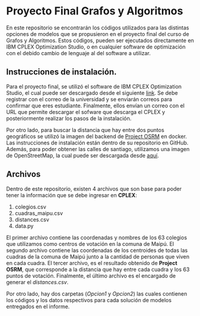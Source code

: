 # Proyecto Final Grafos y Algoritmos

En este repositorio se encontrarán los códigos utilizados para las distintas opciones de modelos que se propusieron en el proyecto final del curso de Grafos y Algoritmos. Estos códigos, pueden ser ejecutados directamente en IBM CPLEX Optimization Studio, o en cualquier software de optimización con el debido cambio de lenguaje al del software a utilizar.

## Instrucciones de instalación.

Para el proyecto final, se utilizó el software de IBM CPLEX Optimization Studio, el cual puede ser descargado desde el siguiente [link](https://community.ibm.com/community/user/datascience/blogs/xavier-nodet1/2020/07/09/cplex-free-for-students). Se debe registrar con el correo de la universidad y se enviarán correos para confirmar que eres estudiante. Finalmente, ellos envían un correo con el URL que permite descargar el sofware que descarga el CPLEX y posteriormente realizar los pasos de la instalación.

Por otro lado, para buscar la distancia que hay entre dos puntos geográficos se utilizó la imagen del backend de [Project OSRM](https://github.com/Project-OSRM/osrm-backend) en docker. Las instrucciones de instalación están dentro de su repositorio en GitHub. Además, para poder obtener las calles de santiago, utilizamos una imagen de OpenStreetMap, la cual puede ser descargada desde [aquí](https://download.geofabrik.de/south-america/chile-latest.osm.pbf).

## Archivos

Dentro de este repositorio, existen 4 archivos que son base para poder tener la información que se debe ingresar en **CPLEX**:

1. colegios.csv
2. cuadras_maipu.csv
3. distances.csv
4. data.py

El primer archivo contiene las coordenadas y nombres de los 63 colegios que utilizamos como centros de votación en la comuna de Maipú. El segundo archivo contiene las coordenadas de los centroides de todas las cuadras de la comuna de Maipú junto a la cantidad de personas que viven en cada cuadra. El tercer archivo, es el resultado obtenido de **Project OSRM**, que corresponde a la distancia que hay entre cada cuadra y los 63 puntos de votación. Finalmente, el último archivo es el encargado de generar el *distances.csv*.

Por otro lado, hay dos carpetas (*Opcion1* y *Opcion2*) las cuales contienen los códigos y los datos respectivos para cada solución de modelos entregados en el informe.
